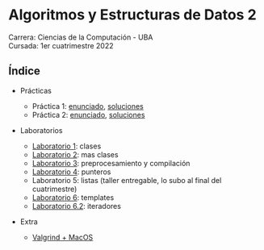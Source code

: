 # Algoritmos y Estructuras de Datos 2

Carrera: Ciencias de la Computación - UBA\
Cursada: 1er cuatrimestre 2022

## Índice

- Prácticas

  - Práctica 1: [enunciado](Prácticas/Enunciados/Práctica1.pdf), [soluciones](Prácticas/Soluciones/Práctica1)
  - Práctica 2: [enunciado](Prácticas/Enunciados/Práctica2.pdf), [soluciones](Prácticas/Soluciones/Práctica2.md)

- Laboratorios

  - [Laboratorio 1](Laboratorios/labo01): clases
  - [Laboratorio 2](Laboratorios/labo02): mas clases
  - [Laboratorio 3](Laboratorios/labo03): preprocesamiento y compilación
  - [Laboratorio 4](Laboratorios/labo04): punteros
  - Laboratorio 5: listas (taller entregable, lo subo al final del cuatrimestre)
  - [Laboratorio 6](Laboratorios/labo06): templates
  - [Laboratorio 6.2](Laboratorios/labo06.2): iteradores

- Extra

  - [Valgrind + MacOS](Laboratorios/valgrind-mac)

